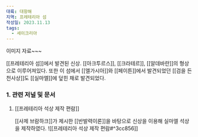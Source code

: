 ```yaml
---
대륙: 대항해
지역: 프레테리아 섬
작성일: 2023.11.13
tags:
  - 세이크리아
---
```


이미지 자료~~~


[[프레테리아 섬]]에서 발견된 신상.
[[아크투르스]], [[크라테르]], [[알데바란]]의 형상으로 이루어져있다. 또한 이 섬에서 [[엘가시아]]와 [[페이튼]]에서 발견되었던 [[검을 든 천사상]]도 [[실마엘]]에 덮힌 채로 발견되었다.


### 1. 관련 저널 및 문서

1) [[프레테리아 석상 제작 편람]]
   
   [[사제 브람하크]]가 제시한 [[반발력이론]]을 바탕으로 신상을 이용해 실마엘 석상을 제작하였다.
   ![[프레테리아 석상 제작 편람#^3cc856]]
 